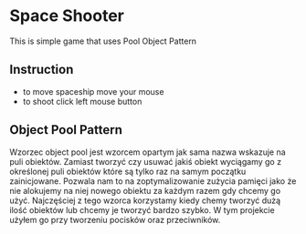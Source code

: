 # Space Shooter

This is simple game that uses Pool Object Pattern

## Instruction

- to move spaceship move your mouse
- to shoot click left mouse button

## Object Pool Pattern

Wzorzec object pool jest wzorcem opartym jak sama nazwa wskazuje na puli obiektów. Zamiast tworzyć czy usuwać jakiś obiekt wyciągamy go z określonej puli obiektów które są tylko raz na samym początku zainicjowane. Pozwala nam to na zoptymalizowanie zużycia pamięci jako że nie alokujemy na niej nowego obiektu za każdym razem gdy chcemy go użyć. Najczęściej z tego wzorca korzystamy kiedy chemy tworzyć dużą ilość obiektów lub chcemy je tworzyć bardzo szybko. W tym projekcie użyłem go przy tworzeniu pocisków oraz przeciwników.  



